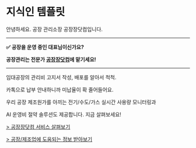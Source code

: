 # 지식인 템플릿

안녕하세요. 공장 관리소장 공장장닷컴입니다.

***

**✅ 공장을 운영 중인 대표님이신가요?**

**공장관리는 전문가 [공장장닷컴](https://realizable.kr/?utm_source=naverkin&utm_medium=organic&utm_campaign=240517_elec)에 맡기세요!**

****

임대공장의 관리비 고지서 작성, 배포를 알아서 척척.

카톡으로 납부 안내하니까 미납율이 확 줄어들어요.

우리 공장 제조원가를 아끼는 전기/수도/가스 실시간 사용량 모니터링과

AI 운영비 절약 솔루션도 제공합니다. 지금 살펴보세요!

[> 공장장닷컴 서비스 살펴보기](https://realizable.kr/?utm_source=naverkin&utm_medium=organic&utm_campaign=240517_elec)

[> 공장/제조업에 도움되는 정보 받아보기](https://pf.kakao.com/_Nfxmsxj)